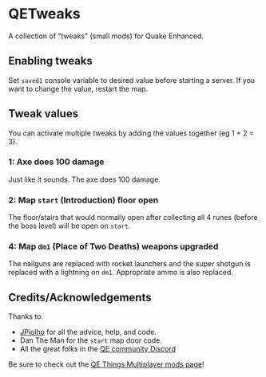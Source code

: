 # QETweaks

A collection of "tweaks" (small mods) for Quake Enhanced.

## Enabling tweaks

Set `saved1` console variable to desired value before starting a server.
If you want to change the value, restart the map.

## Tweak values

You can activate multiple tweaks by adding the values together (eg 1 + 2 = 3).

### 1: Axe does 100 damage

Just like it sounds. The axe does 100 damage.

### 2: Map `start` (Introduction) floor open

The floor/stairs that would normally open after collecting all 4 runes
(before the boss level) will be open on `start`.

### 4: Map `dm1` (Place of Two Deaths) weapons upgraded

The nailguns are replaced with rocket launchers and the super shotgun is
replaced with a lightning on `dm1`. Appropriate ammo is also replaced.

## Credits/Acknowledgements

Thanks to:

* [JPiolho](https://github.com/jpiolho) for all the advice, help, and code.
* Dan The Man for the `start` map door code.
* All the great folks in the
  [QE community Discord](https://discord.qethings.xyz/)

Be sure to check out the
[QE Things Multiplayer mods page](https://mpmods.qethings.xyz/)!
